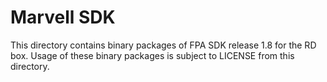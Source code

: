 Marvell SDK
=============

This directory contains binary packages of FPA SDK release 1.8 for the RD box.
Usage of these binary packages is subject to LICENSE from this directory.
